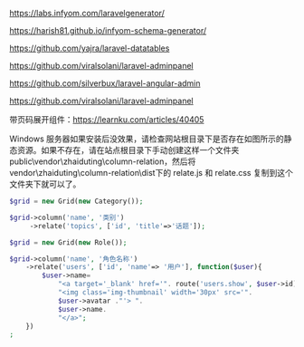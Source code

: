 
https://labs.infyom.com/laravelgenerator/

https://harish81.github.io/infyom-schema-generator/

https://github.com/yajra/laravel-datatables

https://github.com/viralsolani/laravel-adminpanel

https://github.com/silverbux/laravel-angular-admin

https://github.com/viralsolani/laravel-adminpanel

带页码展开组件：https://learnku.com/articles/40405

Windows 服务器如果安装后没效果，请检查网站根目录下是否存在如图所示的静态资源。如果不存在，请在站点根目录下手动创建这样一个文件夹 public\vendor\zhaiduting\column-relation，然后将vendor\zhaiduting\column-relation\dist下的 relate.js 和 relate.css 复制到这个文件夹下就可以了。

```php
$grid = new Grid(new Category());

$grid->column('name', '类别')
     ->relate('topics', ['id', 'title'=>'话题']);

```

```php
$grid = new Grid(new Role());

$grid->column('name', '角色名称')
    ->relate('users', ['id', 'name'=> '用户'], function($user){
        $user->name=
            "<a target='_blank' href='". route('users.show', $user->id). "'>".
            "<img class='img-thumbnail' width='30px' src='".
            $user->avatar ."'> ".
            $user->name.
            "</a>";
    })
;
```
